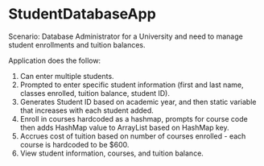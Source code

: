 # StudentDatabaseApp

Scenario: Database Administrator for a University and need to manage student enrollments and tuition balances.

Application does the follow:
  1. Can enter multiple students.
  2. Prompted to enter specific student information (first and last name, classes enrolled, tuition balance, student ID).
  3. Generates Student ID based on academic year, and then static variable that increases with each student added.
  4. Enroll in courses hardcoded as a hashmap, prompts for course code then adds HashMap value to ArrayList based on HashMap key.
  5. Accrues cost of tuition based on number of courses enrolled - each course is hardcoded to be $600.
  6. View student information, courses, and tuition balance. 

